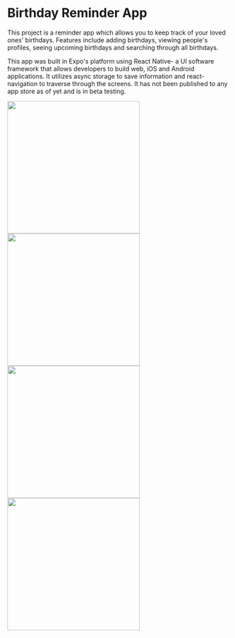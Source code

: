 # Birthday Reminder App

This project is a reminder app which allows you to keep track of your loved ones' birthdays. Features include adding birthdays, viewing people's profiles, seeing upcoming birthdays and searching through all birthdays. 

This app was built in Expo's platform using React Native- a UI software framework that allows developers to build web, iOS and Android applications. It utilizes async storage to save information and react-navigation to traverse through the screens.
It has not been published to any app store as of yet and is in beta testing. 

<p float = "left">
<img src="https://github.com/debbie-lyv/Birthday-App/assets/99438507/cd70d977-7433-4438-ab65-51975c4a4fdb" height="300">
<img src="https://github.com/debbie-lyv/Birthday-App/assets/99438507/98bb9ebb-c09c-4ddf-b8d0-e437d6e47a63" height="300">
<img src="https://github.com/debbie-lyv/Birthday-App/assets/99438507/aff07cc7-5401-41c5-9227-f0614576c58f" height="300">
<img src="https://github.com/debbie-lyv/Birthday-App/assets/99438507/f8bcd1a8-0599-43ab-a838-5db1a6155b3a" height="300">
</p>
